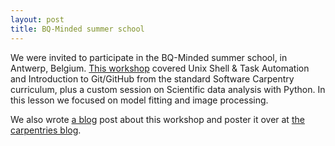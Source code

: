 ```yaml
---
layout: post
title: BQ-Minded summer school
---
```

We were invited to participate in the BQ-Minded summer school, in Antwerp, Belgium. [This workshop](https://escience-academy.github.io/2018-08-29-BQMinded/) covered Unix Shell & Task Automation and Introduction to Git/GitHub from the standard Software Carpentry curriculum, plus a custom session on Scientific data analysis with Python. In this lesson we focused on model fitting and image processing.

We also wrote [a blog](https://blog.esciencecenter.nl/want-to-organize-a-workshop-on-image-processing-5727d2347de2) post about this workshop and poster it over at [the carpentries blog](https://carpentries.org/blog/2018/09/image_processing_resources/).
